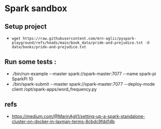 # Spark sandbox

## Setup project
- `wget https://raw.githubusercontent.com/mrn-aglic/pyspark-playground/refs/heads/main/book_data/pride-and-prejudice.txt -O data/books/pride-and-prejudice.txt`

## Run some tests :
- ./bin/run-example --master spark://spark-master:7077 --name spark-pi SparkPi 10
- ./bin/spark-submit --master spark://spark-master:7077 --deploy-mode client /opt/spark-apps/word_frequency.py

## refs
- https://medium.com/@MarinAgli1/setting-up-a-spark-standalone-cluster-on-docker-in-layman-terms-8cbdc9fdd14b
